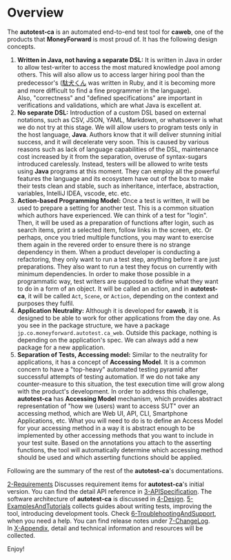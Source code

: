 # Overview

The **autotest-ca** is an automated end-to-end test tool for **caweb**, one of the products that **MoneyForward** is most proud of.
It has the following design concepts.

1. **Written in Java, not having a separate DSL:**
It is written in Java in order to allow test-writer to access the most matured knowledge pool among others.
This will also allow us to access larger hiring pool than the predecessor's ([駄犬くん](https://github.com/moneyforward/ca_web_e2e_test_d/tree/main/script/daken_kun) was written in Ruby, and it is becoming more and more difficult to find a fine programmer in the language).  
Also, "correctness" and "defined specifications" are important in verifications and validations, which are what Java is excellent at.
2. **No separate DSL:**
Introduction of a custom DSL based on external notations, such as CSV, JSON, YAML, Markdown, or whatsoever is what we do not try at this stage.
We will allow users to program tests only in the host language, **Java**.
Authors know that it will deliver stunning initial success, and it will decelerate very soon.
This is caused by various reasons such as lack of language capabilities of the DSL, maintenance cost increased by it from the separation, overuse of syntax-sugars introduced carelessly.
Instead, testers will be allowed to write tests using **Java** programs at this moment.
They can employ all the powerful features the language and its ecosystem have out of the box to make their tests clean and stable, such as inheritance, interface, abstraction, variables, IntelliJ IDEA, vscode, etc. etc. 
3. **Action-based Programming Model:**
Once a test is written, it will be used to prepare a setting for another test.
This is a common situation which authors have experienced.
We can think of a test for "login".
Then, it will be used as a preparation of functions after login, such as search items, print a selected item, follow links in the screen, etc.
Or perhaps, once you tried multiple functions, you may want to exercise them again in the revered order to ensure there is no strange dependency in them.
When a product developer is conducting a refactoring, they only want to run a test step, anything before it are just preparations.
They also want to run a test they focus on currently with minimum dependencies.
In order to make those possible in a programmatic way, test writers are supposed to define what they want to do in a form of an object.
It will be called an action, and in **autotest-ca**, it will be called `Act`, `Scene`, or `Action`, depending on the context and purposes they fulfil.
4. **Application Neutrality:**
Although it is developed for **caweb**, it is designed to be able to work for other applications from the day one.
As you see in the package structure, we have a package `jp.co.moneyforward.autotest.ca_web`.
Outside this package, nothing is depending on the application's spec.
We can always add a new package for a new application.
5. **Separation of Tests, Accessing model:**
Similar to the neutrality for applications, it has a concept of **Accessing Model**.
It is a common concern to have a "top-heavy" automated testing pyramid after successful attempts of testing automation.
If we do not take any counter-measure to this situation, the test execution time will grow along with the product's development.
In order to address this challenge, **autotest-ca** has **Accessing Model** mechanism, which provides abstract representation of "how we (users) want to access SUT" over an accessing method, which are Web UI, API, CLI, Smartphone Applications, etc.
What you will need to do is to define an Access Model for your accessing method in a way it is abstract enough to be implemented by other accessing methods that you want to include in your test suite.
Based on the annotations you attach to the asserting functions, the tool will automatically determine which accessing method should be used and which asserting functions should be applied.

Following are the summary of the rest of the **autotest-ca**'s documentations.

[2-Requirements](../2-Requirements/index.md) Discusses requirement items for **autotest-ca**'s initial version.
You can find the detail API reference in [3-APISpecification](../3-APISpecification/index.md).
The software architecture of **autotest-ca** is discussed in [4-Design](../4-Design/index.md).
[5-ExamplesAndTutorials](../5-ExamplesAndTutorials/index.md) collects guides about writing tests, improving the tool, introducing development tools. 
Check [6-TroublehootingAndSupport](../7-TroubleshootingAndSupport/index.md), when you need a help.
You can find release notes under [7-ChangeLog](../7-ChangeLog/index.md).  
In [X-Appendix](../X-Appendix/index.md), detail and technical information and resources will be collected.

Enjoy!

